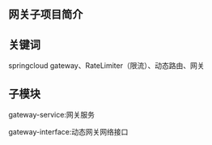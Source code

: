 网关子项目简介
---------

## 关键词

springcloud gateway、RateLimiter（限流）、动态路由、网关


## 子模块

gateway-service:网关服务

gateway-interface:动态网关网络接口

